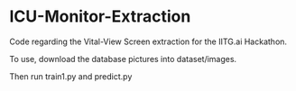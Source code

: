 # ICU-Monitor-Extraction
Code regarding the Vital-View Screen extraction for the IITG.ai Hackathon.

To use, download the database pictures into dataset/images.

Then run train1.py and predict.py
